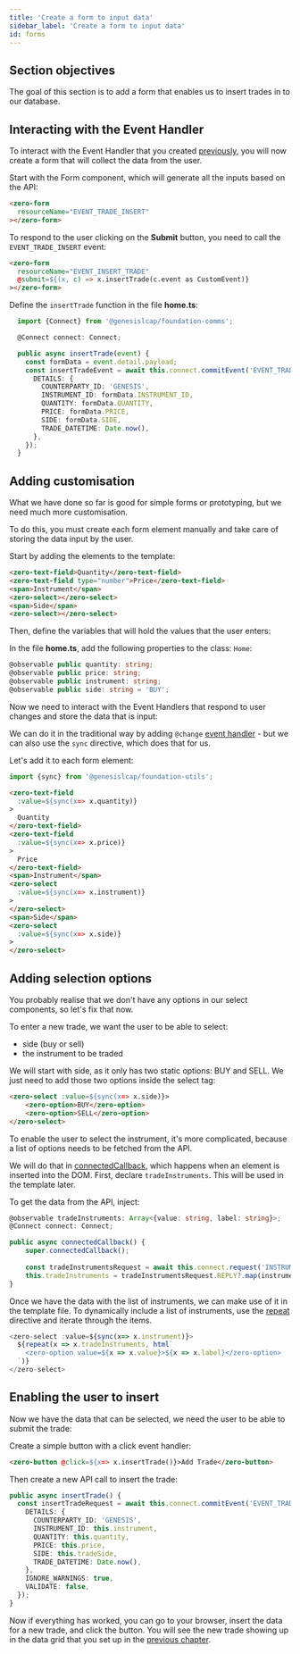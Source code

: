 ```yaml
---
title: 'Create a form to input data'
sidebar_label: 'Create a form to input data'
id: forms
---
```


## Section objectives
The goal of this section is to add a form that enables us to insert trades in to our database.

## Interacting with the Event Handler
To interact with the Event Handler that you created [previously](/getting-started/go-to-the-next-level/events#event-handler), you will now create a form that will collect the data from the user.

Start with the Form component, which will generate all the inputs based on the API:

```html title='home.template.ts'
<zero-form
  resourceName="EVENT_TRADE_INSERT"
></zero-form>
```

To respond to the user clicking on the **Submit** button, you need to call the `EVENT_TRADE_INSERT` event:
```html {3} title='home.template.ts'
<zero-form
  resourceName="EVENT_INSERT_TRADE"
  @submit=${(x, c) => x.insertTrade(c.event as CustomEvent)}
></zero-form>
```

Define the `insertTrade` function in the file **home.ts**:

```typescript title='home.ts'
  import {Connect} from '@genesislcap/foundation-comms';
```

```typescript title='home.ts'
  @Connect connect: Connect;

  public async insertTrade(event) {
    const formData = event.detail.payload;
    const insertTradeEvent = await this.connect.commitEvent('EVENT_TRADE_INSERT', {
      DETAILS: {
        COUNTERPARTY_ID: 'GENESIS',
        INSTRUMENT_ID: formData.INSTRUMENT_ID,
        QUANTITY: formData.QUANTITY,
        PRICE: formData.PRICE,
        SIDE: formData.SIDE,
        TRADE_DATETIME: Date.now(),
      },
    });
  }
```

## Adding customisation
What we have done so far is good for simple forms or prototyping, but we need much more customisation.

To do this, you must create each form element manually and take care of storing the data input by the user.

Start by adding the elements to the template:

```html title='home.template.ts' 
<zero-text-field>Quantity</zero-text-field>
<zero-text-field type="number">Price</zero-text-field>
<span>Instrument</span>
<zero-select></zero-select>
<span>Side</span>
<zero-select></zero-select>
```

Then, define the variables that will hold the values that the user enters:

In the file **home.ts**, add the following properties to the class: `Home`:

```ts title='home.ts'
@observable public quantity: string;
@observable public price: string;
@observable public instrument: string;
@observable public side: string = 'BUY';
```

Now we need to interact with the Event Handlers that respond to user changes and store the data that is input:

We can do it in the traditional way by adding `@change` [event handler](https://www.fast.design/docs/fast-element/declaring-templates#events) - but we can also use the `sync` directive, which does that for us.

Let's add it to each form element:

```ts title='home.template.ts'
import {sync} from '@genesislcap/foundation-utils';
```

```html {2,7,13,18} title='home.template.ts' 
<zero-text-field 
  :value=${sync(x=> x.quantity)}
>
  Quantity
</zero-text-field>
<zero-text-field 
  :value=${sync(x=> x.price)}
>
  Price
</zero-text-field>
<span>Instrument</span>
<zero-select 
  :value=${sync(x=> x.instrument)}
>
</zero-select>
<span>Side</span>
<zero-select 
  :value=${sync(x=> x.side)}
>
</zero-select>
```

## Adding selection options
You probably realise that we don't have any options in our select components, so let's fix that now.

To enter a new trade, we want the user to be able to select:
- side (buy or sell)
- the instrument to be traded

We will start with side, as it only has two static options: BUY and SELL. We just need to add those two options inside the select tag:

```html title='home.template.ts' 
<zero-select :value=${sync(x=> x.side)}>
    <zero-option>BUY</zero-option>
    <zero-option>SELL</zero-option>
</zero-select>
```

To enable the user to select the instrument, it's more complicated, because a list of options needs to be fetched from the API.

We will do that in [connectedCallback](https://www.fast.design/docs/fast-element/defining-elements#the-element-lifecycle), which happens when an element is inserted into the DOM.
First, declare `tradeInstruments`. This will be used in the template later.

To get the data from the API, inject:
```typescript title='home.ts'
@observable tradeInstruments: Array<{value: string, label: string}>;
@Connect connect: Connect;

public async connectedCallback() {
    super.connectedCallback();
    
    const tradeInstrumentsRequest = await this.connect.request('INSTRUMENT');
    this.tradeInstruments = tradeInstrumentsRequest.REPLY?.map(instrument => ({value: instrument.INSTRUMENT_ID, label: instrument.NAME}));
}
```

Once we have the data with the list of instruments, we can make use of it in the template file. 
To dynamically include a list of instruments, use the [repeat](https://www.fast.design/docs/fast-element/using-directives#the-repeat-directive) directive and iterate through the items.

```typescript title='home.template.ts' 
<zero-select :value=${sync(x=> x.instrument)}>
  ${repeat(x => x.tradeInstruments, html`
    <zero-option value=${x => x.value}>${x => x.label}</zero-option>
  `)}
</zero-select>
```

## Enabling the user to insert
Now we have the data that can be selected, we need the user to be able to submit the trade:

Create a simple button with a click event handler:
```html title='home.template.ts'
<zero-button @click=${x=> x.insertTrade()}>Add Trade</zero-button>
```

Then create a new API call to insert the trade:
```typescript title='home.ts'
public async insertTrade() {
  const insertTradeRequest = await this.connect.commitEvent('EVENT_TRADE_INSERT', {
    DETAILS: {
      COUNTERPARTY_ID: 'GENESIS',
      INSTRUMENT_ID: this.instrument,
      QUANTITY: this.quantity,
      PRICE: this.price,
      SIDE: this.tradeSide,
      TRADE_DATETIME: Date.now(),
    },
    IGNORE_WARNINGS: true,
    VALIDATE: false,
  });
}
```

Now if everything has worked, you can go to your browser, insert the data for a new trade, and click the button. You will see the new trade showing up in the data grid that you set up in the [previous chapter](/getting-started/go-to-the-next-level/data-grid).
